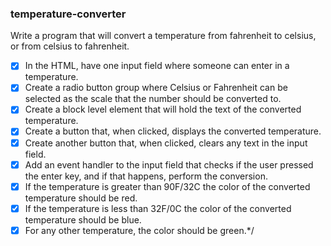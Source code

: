 ### temperature-converter

Write a program that will convert a temperature from fahrenheit to celsius, or from celsius to fahrenheit.

- [x] In the HTML, have one input field where someone can enter in a temperature.
- [x] Create a radio button group where Celsius or Fahrenheit can be selected as the scale that the number should be converted to.
- [x] Create a block level element that will hold the text of the converted temperature.
- [x] Create a button that, when clicked, displays the converted temperature.
- [x] Create another button that, when clicked, clears any text in the input field.
- [x] Add an event handler to the input field that checks if the user pressed the enter key, and if that happens, perform the conversion.
- [x] If the temperature is greater than 90F/32C the color of the converted temperature should be red.
- [x] If the temperature is less than 32F/0C the color of the converted temperature should be blue.
- [x] For any other temperature, the color should be green.*/